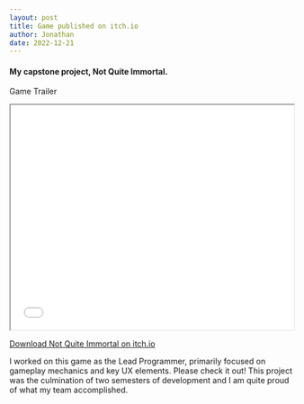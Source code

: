 ```yaml
---
layout: post
title: Game published on itch.io
author: Jonathan
date: 2022-12-21
---
```


#### My capstone project, Not Quite Immortal.

Game Trailer
<iframe src="/assets/video/NotQuiteImmortal_Trailer.mp4" width="100%" height="400px" allow="autoplay"></iframe>


[Download Not Quite Immortal on itch.io](https://emoglobin.itch.io/not-quite-immortal/)

I worked on this game as the Lead Programmer, primarily focused on gameplay mechanics and key UX elements. Please check it out! This project was the culmination of two semesters of development and I am quite proud of what my team accomplished.